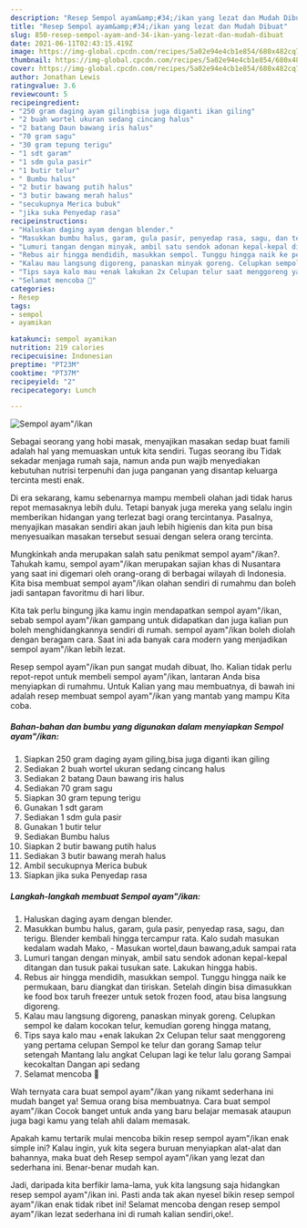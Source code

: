 ```yaml
---
description: "Resep Sempol ayam&amp;#34;/ikan yang lezat dan Mudah Dibuat"
title: "Resep Sempol ayam&amp;#34;/ikan yang lezat dan Mudah Dibuat"
slug: 850-resep-sempol-ayam-and-34-ikan-yang-lezat-dan-mudah-dibuat
date: 2021-06-11T02:43:15.419Z
image: https://img-global.cpcdn.com/recipes/5a02e94e4cb1e854/680x482cq70/sempol-ayamikan-foto-resep-utama.jpg
thumbnail: https://img-global.cpcdn.com/recipes/5a02e94e4cb1e854/680x482cq70/sempol-ayamikan-foto-resep-utama.jpg
cover: https://img-global.cpcdn.com/recipes/5a02e94e4cb1e854/680x482cq70/sempol-ayamikan-foto-resep-utama.jpg
author: Jonathan Lewis
ratingvalue: 3.6
reviewcount: 5
recipeingredient:
- "250 gram daging ayam gilingbisa juga diganti ikan giling"
- "2 buah wortel ukuran sedang cincang halus"
- "2 batang Daun bawang iris halus"
- "70 gram sagu"
- "30 gram tepung terigu"
- "1 sdt garam"
- "1 sdm gula pasir"
- "1 butir telur"
- " Bumbu halus"
- "2 butir bawang putih halus"
- "3 butir bawang merah halus"
- "secukupnya Merica bubuk"
- "jika suka Penyedap rasa"
recipeinstructions:
- "Haluskan daging ayam dengan blender."
- "Masukkan bumbu halus, garam, gula pasir, penyedap rasa, sagu, dan terigu. Blender kembali hingga tercampur rata. Kalo sudah masukan kedalam wadah Mako, Masukan wortel,daun bawang,aduk sampai rata"
- "Lumuri tangan dengan minyak, ambil satu sendok adonan kepal-kepal ditangan dan tusuk pakai tusukan sate. Lakukan hingga habis."
- "Rebus air hingga mendidih, masukkan sempol. Tunggu hingga naik ke permukaan, baru diangkat dan tiriskan. Setelah dingin bisa dimasukkan ke food box taruh freezer untuk setok frozen food, atau bisa langsung digoreng."
- "Kalau mau langsung digoreng, panaskan minyak goreng. Celupkan sempol ke dalam kocokan telur, kemudian goreng hingga matang,"
- "Tips saya kalo mau +enak lakukan 2x Celupan telur saat menggoreng yang pertama celupan Sempol ke telur dan gorang Samap telur setengah Mantang lalu angkat Celupan lagi ke telur lalu gorang Sampai kecokaltan Dangan api sedang"
- "Selamat mencoba 🤗"
categories:
- Resep
tags:
- sempol
- ayamikan

katakunci: sempol ayamikan 
nutrition: 219 calories
recipecuisine: Indonesian
preptime: "PT23M"
cooktime: "PT37M"
recipeyield: "2"
recipecategory: Lunch

---
```



![Sempol ayam&#34;/ikan](https://img-global.cpcdn.com/recipes/5a02e94e4cb1e854/680x482cq70/sempol-ayamikan-foto-resep-utama.jpg)

Sebagai seorang yang hobi masak, menyajikan masakan sedap buat famili adalah hal yang memuaskan untuk kita sendiri. Tugas seorang ibu Tidak sekadar menjaga rumah saja, namun anda pun wajib menyediakan kebutuhan nutrisi terpenuhi dan juga panganan yang disantap keluarga tercinta mesti enak.

Di era  sekarang, kamu sebenarnya mampu membeli olahan jadi tidak harus repot memasaknya lebih dulu. Tetapi banyak juga mereka yang selalu ingin memberikan hidangan yang terlezat bagi orang tercintanya. Pasalnya, menyajikan masakan sendiri akan jauh lebih higienis dan kita pun bisa menyesuaikan masakan tersebut sesuai dengan selera orang tercinta. 



Mungkinkah anda merupakan salah satu penikmat sempol ayam&#34;/ikan?. Tahukah kamu, sempol ayam&#34;/ikan merupakan sajian khas di Nusantara yang saat ini digemari oleh orang-orang di berbagai wilayah di Indonesia. Kita bisa membuat sempol ayam&#34;/ikan olahan sendiri di rumahmu dan boleh jadi santapan favoritmu di hari libur.

Kita tak perlu bingung jika kamu ingin mendapatkan sempol ayam&#34;/ikan, sebab sempol ayam&#34;/ikan gampang untuk didapatkan dan juga kalian pun boleh menghidangkannya sendiri di rumah. sempol ayam&#34;/ikan boleh diolah dengan beragam cara. Saat ini ada banyak cara modern yang menjadikan sempol ayam&#34;/ikan lebih lezat.

Resep sempol ayam&#34;/ikan pun sangat mudah dibuat, lho. Kalian tidak perlu repot-repot untuk membeli sempol ayam&#34;/ikan, lantaran Anda bisa menyiapkan di rumahmu. Untuk Kalian yang mau membuatnya, di bawah ini adalah resep membuat sempol ayam&#34;/ikan yang mantab yang mampu Kita coba.

<!--inarticleads1-->

##### Bahan-bahan dan bumbu yang digunakan dalam menyiapkan Sempol ayam&#34;/ikan:

1. Siapkan 250 gram daging ayam giling,bisa juga diganti ikan giling
1. Sediakan 2 buah wortel ukuran sedang cincang halus
1. Sediakan 2 batang Daun bawang iris halus
1. Sediakan 70 gram sagu
1. Siapkan 30 gram tepung terigu
1. Gunakan 1 sdt garam
1. Sediakan 1 sdm gula pasir
1. Gunakan 1 butir telur
1. Sediakan  Bumbu halus
1. Siapkan 2 butir bawang putih halus
1. Sediakan 3 butir bawang merah halus
1. Ambil secukupnya Merica bubuk
1. Siapkan jika suka Penyedap rasa




<!--inarticleads2-->

##### Langkah-langkah membuat Sempol ayam&#34;/ikan:

1. Haluskan daging ayam dengan blender.
1. Masukkan bumbu halus, garam, gula pasir, penyedap rasa, sagu, dan terigu. Blender kembali hingga tercampur rata. Kalo sudah masukan kedalam wadah Mako, - Masukan wortel,daun bawang,aduk sampai rata
1. Lumuri tangan dengan minyak, ambil satu sendok adonan kepal-kepal ditangan dan tusuk pakai tusukan sate. Lakukan hingga habis.
1. Rebus air hingga mendidih, masukkan sempol. Tunggu hingga naik ke permukaan, baru diangkat dan tiriskan. Setelah dingin bisa dimasukkan ke food box taruh freezer untuk setok frozen food, atau bisa langsung digoreng.
1. Kalau mau langsung digoreng, panaskan minyak goreng. Celupkan sempol ke dalam kocokan telur, kemudian goreng hingga matang,
1. Tips saya kalo mau +enak lakukan 2x Celupan telur saat menggoreng yang pertama celupan Sempol ke telur dan gorang Samap telur setengah Mantang lalu angkat Celupan lagi ke telur lalu gorang Sampai kecokaltan Dangan api sedang
1. Selamat mencoba 🤗




Wah ternyata cara buat sempol ayam&#34;/ikan yang nikamt sederhana ini mudah banget ya! Semua orang bisa membuatnya. Cara buat sempol ayam&#34;/ikan Cocok banget untuk anda yang baru belajar memasak ataupun juga bagi kamu yang telah ahli dalam memasak.

Apakah kamu tertarik mulai mencoba bikin resep sempol ayam&#34;/ikan enak simple ini? Kalau ingin, yuk kita segera buruan menyiapkan alat-alat dan bahannya, maka buat deh Resep sempol ayam&#34;/ikan yang lezat dan sederhana ini. Benar-benar mudah kan. 

Jadi, daripada kita berfikir lama-lama, yuk kita langsung saja hidangkan resep sempol ayam&#34;/ikan ini. Pasti anda tak akan nyesel bikin resep sempol ayam&#34;/ikan enak tidak ribet ini! Selamat mencoba dengan resep sempol ayam&#34;/ikan lezat sederhana ini di rumah kalian sendiri,oke!.

